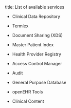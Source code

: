 title: List of available services

  - Clinical Data Repository

  - Termlex

  - Document Sharing (XDS)

  - Master Patient Index

  - Health Provider Registry

  - Access Control Manager

  - Audit

  - General Purpose Database

  - openEHR Tools

  - Clinical Content
